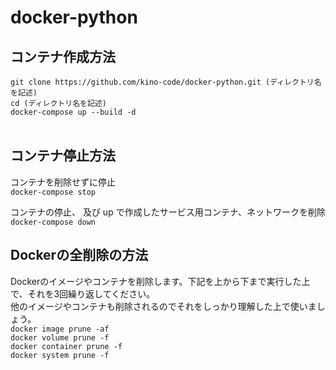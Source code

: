 # docker-python

## コンテナ作成方法</br>
```git clone https://github.com/kino-code/docker-python.git (ディレクトリ名を記述)```</br>
```cd (ディレクトリ名を記述)```</br>
```docker-compose up --build -d```</br></br>

## コンテナ停止方法

コンテナを削除せずに停止</br>
```docker-compose stop```</br>

コンテナの停止、 及び up で作成したサービス用コンテナ、ネットワークを削除</br>
```docker-compose down```</br>


## Dockerの全削除の方法</br>
Dockerのイメージやコンテナを削除します。下記を上から下まで実行した上で、それを3回繰り返してください。</br>
他のイメージやコンテナも削除されるのでそれをしっかり理解した上で使いましょう。</br>
```docker image prune -af```</br>
```docker volume prune -f```</br>
```docker container prune -f```</br>
```docker system prune -f```</br>
